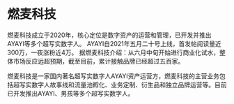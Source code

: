 # 燃麦科技

燃麦科技成立于2020年，核心定位是数字资产的运营和管理，已开发并推出AYAYI等多个超写实数字人。 AYAYI自2021年五月二十号上线，首发帖阅读量近300万，一夜涨粉近4万。 据燃麦科技介绍：从六月中旬开始进行商业化试水，整体市场反应远超预期，截至目前，累计接触品牌已经超过五百家。

燃麦科技是一家国内著名超写实数字人AYAYI资产运营方，燃麦科技的主营业务包括超写实数字人故事线和流量池孵化、业务定制、衍生品和独立品牌运营等。目前已开发推出AYAYI、男孩等多个超写实数字人。
